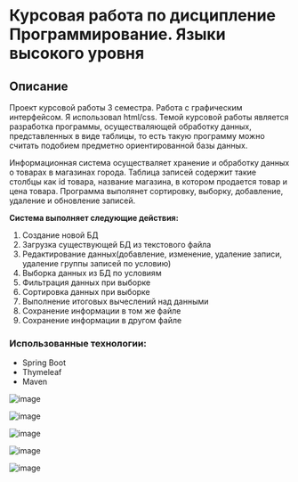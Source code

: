 # Курсовая работа по дисципление Программирование. Языки высокого уровня
## Описание
Проект курсовой работы 3 семестра. Работа с графическим интерфейсом. Я использовал html/css.
Темой курсовой работы является разработка программы, осуществаляющей обработку данных, представленных в виде таблицы, 
то есть такую программу можно считать подобием предметно ориентированной базы данных.

Информационная система осуществаляет хранение и обработку данных о товарах в магазинах города. Таблица записей содержит такие столбцы как id товара,
название магазина, в котором продается товар и цена товара. Программа выполянет сортировку, выборку, добавление, удаление и обновление записей.

**Система выполняет следующие действия:**
1) Создание новой БД
2) Загрузка существующей БД из текстового файла
3) Редактирование данных(добавление, изменение, удаление записи, удаление группы записей по условию)
4) Выборка данных из БД по условиям
5) Фильтрация данных при выборке
6) Сортировка данных при выборке
7) Выполнение итоговых вычеслений над данными
8) Сохранение информации в том же файле
9) Сохранение информации в другом файле

### Использованные технологии:
- Spring Boot
- Thymeleaf
- Maven

![image](https://user-images.githubusercontent.com/44347128/221911791-e1203d26-04b9-4764-978d-d72b289d0c2b.png)

![image](https://user-images.githubusercontent.com/44347128/221912457-5d1eafab-a98b-4dee-ad11-9e262b42894c.png)


![image](https://user-images.githubusercontent.com/44347128/221911960-1517e913-39c2-4b51-9e68-5724d8614ad6.png)

![image](https://user-images.githubusercontent.com/44347128/221912294-4744d701-a770-4e84-bd9e-74d29f496644.png)

![image](https://user-images.githubusercontent.com/44347128/221912343-508be4e1-cf94-49d8-b438-7afc1508493c.png)

